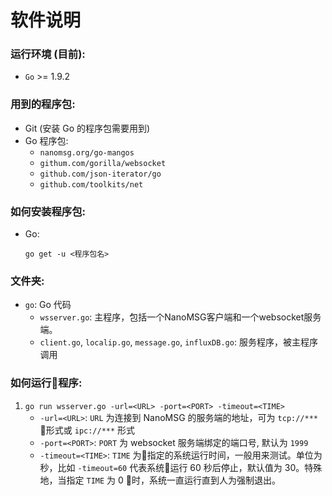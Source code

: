 # 软件说明

### 运行环境 (目前):
* `Go` >= 1.9.2

### 用到的程序包:
* Git (安装 Go 的程序包需要用到)
* Go 程序包:
    - `nanomsg.org/go-mangos`
    - `githum.com/gorilla/websocket`
    - `github.com/json-iterator/go`
    - `github.com/toolkits/net`


### 如何安装程序包:
* Go: 
    
    `go get -u <程序包名>`


### 文件夹:
* `go`: Go 代码
    - `wsserver.go`: 主程序，包括一个NanoMSG客户端和一个websocket服务端。
    - `client.go`, `localip.go`, `message.go`, `influxDB.go`: 服务程序，被主程序调用

    


### 如何运行程序:


1. `go run wsserver.go -url=<URL> -port=<PORT> -timeout=<TIME>`
    - `-url=<URL>`: `URL` 为连接到 NanoMSG 的服务端的地址，可为 `tcp://***` 形式或 `ipc://***` 形式
    - `-port=<PORT>`: `PORT` 为 websocket 服务端绑定的端口号, 默认为 `1999`
    - `-timeout=<TIME>`: `TIME` 为指定的系统运行时间，一般用来测试。单位为秒，比如 `-timeout=60` 代表系统运行 60 秒后停止，默认值为 30。特殊地，当指定 `TIME` 为 0 时，系统一直运行直到人为强制退出。


